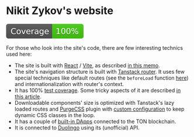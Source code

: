 # Nikit Zykov's website

![Coverage](./badges/coverage.svg)

For those who look into the site's code, there are few interesting technics used here:

- The site is built with [React](https://react.dev/) / [Vite](https://vite.dev/), as described [in this memo](https://medium.com/stackademic/creating-and-deploying-a-typescript-react-web-app-with-vite-quick-memo-5e99323cf63d?sk=72672b0e1277ee3516727f5f4298da31).
- The site's navigation structure is built with [Tanstack router](https://tanstack.com/router/latest). It uses few special techniques like default routes (see the `beforeLoad` function [here](https://github.com/cvdsfif/cvdsfif.github.io/blob/main/src/routes/__root.tsx)) and internationalization with router's context.
- It has 100% [test coverage](https://github.com/cvdsfif/cvdsfif.github.io/tree/main/tests/routes). Some tricky aspects of it are described [in this article](https://medium.com/stackademic/using-tanstack-router-in-react-spas-tdd-way-0aa7d2aabfff?sk=3b859aa49e74398655f3383ad00b25af).
- Downloadable components' size is optimized with Tanstack's lazy loaded routes and [PurgeCSS](https://purgecss.com/) plugin with [custom configuration](https://github.com/cvdsfif/cvdsfif.github.io/blob/main/vite.config.ts) to keep dynamic CSS classes in the loop.
- It has a couple of [built-in DApps](https://github.com/cvdsfif/cvdsfif.github.io/tree/main/tests/routes/it/ton) connected to the TON blockchain.
- It is connected to [Duolingo](https://www.duolingo.com/learn) using its (unofficial) API.
